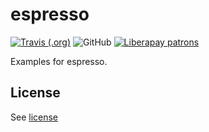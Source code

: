 # espresso

[![Travis (.org)](https://img.shields.io/travis/espresso4j/espresso-examples.svg)](https://travis-ci.org/espresso4j/espresso-examples)
![GitHub](https://img.shields.io/github/license/espresso4j/espresso-examples.svg)
[![Liberapay patrons](https://img.shields.io/liberapay/patrons/Sunng.svg)](https://liberapay.com/Sunng/donate)

Examples for espresso.

## License

See [license](https://github.com/espresso4j/espresso-examples/blob/master/LICENSE)
